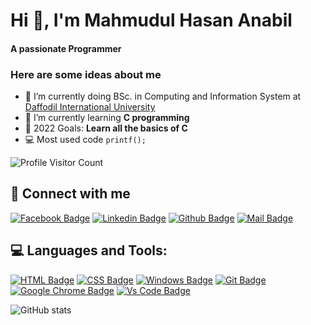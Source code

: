 <h1 align="start">Hi 👋, I'm Mahmudul Hasan Anabil</h1>
<h4 align="start">A passionate Programmer</h4>



### Here are some ideas about me
- 🔭 I’m currently doing BSc. in Computing and Information System at [Daffodil International University](https://daffodilvarsity.edu.bd/)
- 🌱 I’m currently learning **C programming**
- 🎯 2022 Goals: **Learn all the basics of C**
- 💻 Most used code ```printf();```



![Profile Visitor Count](https://visitor-badge.laobi.icu/badge?page_id=maisha30.maisha30)





## 🚀 Connect with me



[![Facebook Badge](https://img.shields.io/badge/Facebook-1877F2?style=for-the-badge&logo=facebook&logoColor=white)](https://facebook.com/maisha.soumi)
[![Linkedin Badge](https://img.shields.io/badge/LinkedIn-0077B5?style=for-the-badge&logo=linkedin&logoColor=white)](https://linkedin.com/in/maisharahmansoumi)
[![Github Badge](https://img.shields.io/badge/GitHub-100000?style=for-the-badge&logo=github&logoColor=white)](https://github.com/maisha30)
[![Mail Badge](https://img.shields.io/badge/Gmail-D14836?style=for-the-badge&logo=gmail&logoColor=white)](mailto:rahmanmaisha665@gmail.com)



## 💻 Languages and Tools:



[![HTML Badge](https://img.shields.io/badge/HTML5-E34F26?style=for-the-badge&logo=html5&logoColor=white)](https://github.com/ahamedashik01)
[![CSS Badge](https://img.shields.io/badge/CSS3-1572B6?style=for-the-badge&logo=css3&logoColor=white)](https://github.com/ahamedashik01)
[![Windows Badge](https://img.shields.io/badge/Windows-0078D6?style=for-the-badge&logo=windows&logoColor=white)](https://github.com/ahamedashik01)
[![Git Badge](https://img.shields.io/badge/git-f34f29?style=for-the-badge&logo=git&logoColor=white)](https://github.com/ahamedashik01)
[![Google Chrome Badge](https://img.shields.io/badge/google_chrome-556532?style=for-the-badge&logo=googlechrome&logoColor=white)](https://github.com/ahamedashik01)
[![Vs Code Badge](https://img.shields.io/badge/Visual_Studio_Code-0078D6?style=for-the-badge&logo=visualstudiocode&logoColor=white)](https://github.com/ahamedashik01)

![GitHub stats](https://github-readme-stats.vercel.app/api?username=hasanabill&show_icons=true&theme=dark)
